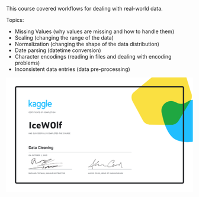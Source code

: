 This course covered workflows for dealing with real-world data.

Topics:
- Missing Values (why values are missing and how to handle them)
- Scaling (changing the range of the data)
- Normalization (changing the shape of the data distribution)
- Date parsing (datetime conversion)
- Character encodings (reading in files and dealing with encoding problems)
- Inconsistent data entries (data pre-processing)

![alt text](https://github.com/IceW0lf/learning-portfolio/blob/main/Kaggle/13%20-%20Data%20Cleaning/Certificate%20-%20Data%20Cleaning.png)
